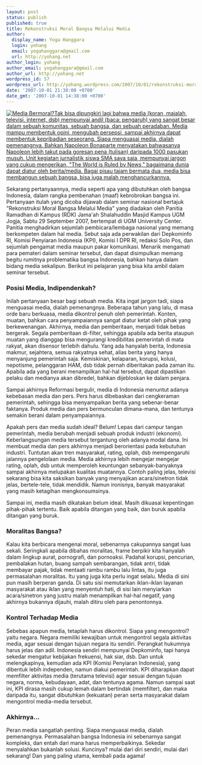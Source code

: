 ```yaml
---
layout: post
status: publish
published: true
title: Rekonstruksi Moral Bangsa Melalui Media
author:
  display_name: Yoga Hanggara
  login: yohang
  email: yogahanggara@gmail.com
  url: http://yohang.net
author_login: yohang
author_email: yogahanggara@gmail.com
author_url: http://yohang.net
wordpress_id: 57
wordpress_url: http://yohang.wordpress.com/2007/10/01/rekonstruksi-moral-bangsa-melalui-media/
date: '2007-10-01 21:38:00 +0700'
date_gmt: '2007-10-01 14:38:00 +0700'
---
```

[![Media Bermoral?](http://yohang.net/wp-content/uploads/media_6_2-11-06.thumbnail2.jpg)Tak bisa dipungkiri lagi bahwa media (koran, majalah, televisi, internet, dsb) mempunyai andil (baca: pengaruh) yang sangat besar dalam sebuah komunitas, sebuah bangsa, dan sebuah peradaban. Media mampu membentuk opini, mengubah persepsi, sampai akhirnya dapat membentuk kepribadian seseorang. Siapa menguasai media, dialah pemenangnya. Bahkan Napoleon Bonaparte menyatakan bahwasanya Napoleon lebih takut pada goresan pena (tulisan) daripada 1000 pasukan musuh. Unit kegiatan jurnalistik siswa SMA saya saja, mempunyai jargon yang cukup mengerikan, "The World is Ruled by News," bagaimana dunia dapat diatur oleh berita/media. Bagai pisau tajam bermata dua, media bisa membangun sebuah bangsa, bisa juga malah menghancurkannya.](http://yohang.net/wp-content/uploads/media_6_2-11-06.jpg "Media Bermoral?")

<!--more-->  
Sekarang pertanyaannya, media seperti apa yang dibutuhkan oleh bangsa Indonesia, dalam rangka pembenahan (maaf) kebrobrokan bangsa ini. Pertanyaan itulah yang dicoba dijawab dalam seminar nasional bertajuk "Rekonstruksi Moral Bangsa Melalui Media" yang diadakan oleh Panitia Ramadhan di Kampus (RDK) Jama'ah Shalahuddin Masjid Kampus UGM Jogja, Sabtu 29 September 2007, bertempat di UGM University Center. Panitia menghadirkan sejumlah pembicara/lembaga nasional yang memang berkompeten dalam hal media. Sebut saja ada perwakilan dari Depkominfo RI, Komisi Penyiaran Indonesia (KPI), Komisi I DPR RI, redaksi Solo Pos, dan sejumlah pengamat media maupun pakar komunikasi. Menarik mengamati para pemateri dalam seminar tersebut, dan dapat disimpulkan memang begitu rumitnya problematika bangsa Indonesia, bahkan hanya dalam bidang media sekalipun. Berikut ini pelajaran yang bisa kita ambil dalam seminar tersebut.

### Posisi Media, Indipendenkah?  
Inilah pertanyaan besar bagi sebuah media. Kita ingat jargon tadi, siapa menguasai media, dialah pemenangnya. Beberapa tahun yang lalu, di masa orde baru berkuasa, media dikontrol penuh oleh pemerintah. Konten, muatan, bahkan cara penyampaiannya sangat diatur ketat oleh pihak yang berkewenangan. Akhirnya, media dan pemberitaan, menjadi tidak bebas bergerak. Segala pemberitaan di-filter, sehingga apabila ada berita ataupun muatan yang dianggap bisa mengurangi kredibilitas pemerintah di mata rakyat, akan disensor terlebih dahulu. Yang ada hanyalah berita, Indonesia makmur, sejahtera, semua rakyatnya sehat, alias berita yang hanya menyanjung pemerintah saja. Kemiskinan, kelaparan, korupsi, kolusi, nepotisme, pelanggaran HAM, dsb tidak pernah diberitakan pada zaman itu. Apabila ada yang berani menampilkan hal-hal tersebut, dapat dipastikan pelaku dan medianya akan dibredel, bahkan dijebloskan ke dalam penjara.

Sampai akhirnya Reformasi bergulir, media di Indonesia menuntut adanya kebebasan media dan pers. Pers harus dibebaskan dari cengkeraman pemerintah, sehingga bisa menyampaikan berita yang sebenar-benar faktanya. Produk media dan pers bermunculan dimana-mana, dan tentunya semakin berani dalam penyampaiannya.

Apakah pers dan media sudah ideal? Belum! Lepas dari campur tangan pemerintah, media berubah menjadi sebuah produk industri (ekonomi). Keberlangsungan media tersebut tergantung oleh adanya modal dana. Ini membuat media dan pers akhirnya menjadi berorientasi pada kebutuhan industri. Tuntutan akan tren masyarakat, rating, oplah, dsb mempengaruhi jalannya pengelolaan media. Media akhirnya lebih mengejar mengejar rating, oplah, dsb untuk memperoleh keuntungan sebanyak-banyaknya sampai akhirnya melupakan kualitas muatannya. Contoh paling jelas, televisi sekarang bisa kita saksikan banyak yang menyajikan acara/sinetron tidak jelas, bertele-tele, tidak mendidik. Namun ironisnya, banyak masyarakat yang masih ketagihan mengkonsumsinya.

Sampai ini, media masih dikatakan belum ideal. Masih dikuasai kepentingan pihak-pihak tertentu. Baik apabila ditangan yang baik, dan buruk apabila ditangan yang buruk.

### Moralitas Bangsa?  
Kalau kita berbicara mengenai moral, sebenarnya cakupannya sangat luas sekali. Seringkali apabila dibahas moralitas, frame berpikir kita hanyalah dalam lingkup aurat, pornografi, dan pornoaksi. Padahal korupsi, pencurian, pembalakan hutan, buang sampah sembarangan, tidak antri, tidak membayar pajak, tidak mentaati rambu rambu lalu lintas, itu juga permasalahan moralitas. Itu yang juga kita perlu ingat selalu. Media di sini pun masih berperan ganda. Di satu sisi memutarkan iklan-iklan layanan masyarakat atau iklan yang menyentuh hati, di sisi lain menyiarkan acara/sinetron yang justru malah menampilkan hal-hal negatif, yang akhirnya bukannya dijauhi, malah ditiru oleh para penontonnya.
### Kontrol Terhadap Media  
Sebebas apapun media, tetaplah harus dikontrol. Siapa yang mengontrol? yaitu negara. Negara memiliki kewajiban untuk mengontrol segala aktivitas media, agar sesuai dengan tujuan negara itu sendiri. Perangkat hukumnya harus jelas dan adil. Indonesia sendiri mempunyai Depkominfo, tapi hanya sekedar mengatur kebijakan frekuensi, hak siar, dsb. Dan untuk melengkapinya, kemudian ada KPI (Komisi Penyiaran Indonesia), yang dibentuk lebih independen, namun diakui pemerintah. KPI diharapkan dapat memfilter aktivitas media (terutama televisi) agar sesuai dengan tujuan negara, norma, kebudayaan, adat, dan tentunya agama. Namun sampai saat ini, KPI dirasa masih cukup lemah dalam bertindak (memfilter), dan maka daripada itu, sangat dibutuhkan (kekuatan) peran serta masyarakat dalam mengontrol media-media tersebut.
### Akhirnya...  
Peran media sangatlah penting. Siapa menguasai media, dialah pemenangnya. Permasalahan bangsa Indonesia ini sebenarnya sangat kompleks, dan entah dari mana harus memperbaikinya. Sekedar menyalahkan bukanlah solusi. Kuncinya? mulai dari diri sendiri, mulai dari sekarang! Dan yang paling utama, kembali pada agama!

